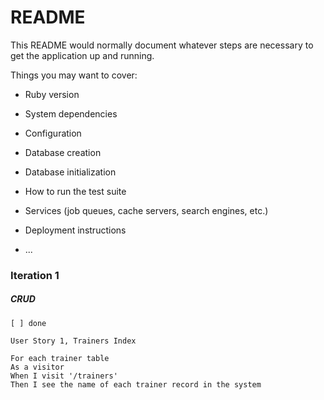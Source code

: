 # README

This README would normally document whatever steps are necessary to get the
application up and running.

Things you may want to cover:

* Ruby version

* System dependencies

* Configuration

* Database creation

* Database initialization

* How to run the test suite

* Services (job queues, cache servers, search engines, etc.)

* Deployment instructions

* ...

### Iteration 1
##### CRUD
```
[ ] done

User Story 1, Trainers Index 

For each trainer table
As a visitor
When I visit '/trainers'
Then I see the name of each trainer record in the system
```

